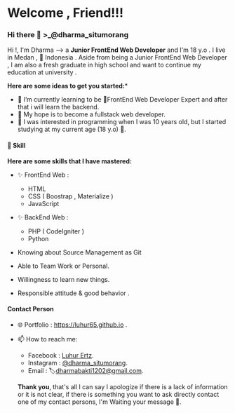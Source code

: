 # Welcome , Friend!!!
### Hi there 👋 >_@dharma_situmorang

Hi !, I'm Dharma --> a **Junior FrontEnd Web Developer** and I'm 18 y.o . I live in Medan , 💚 Indonesia . Aside from being a Junior FrontEnd Web Developer , I am also a fresh graduate in high school and want to continue my education at university .

**Here are some ideas to get you started:***

- 🌱 I’m currently learning to be 📌FrontEnd Web Developer Expert and after that i will learn the backend.
- 🚀 My hope is to become a fullstack web developer.
- 💬 I was interested in programming when I was 10 years old, but I started studying at my current age (18 y.o) 🙈.

#### 👷 Skill
**Here are some skills that I have mastered:**
- ✨ FrontEnd Web :
  - HTML
  - CSS ( Boostrap , Materialize )
  - JavaScript
  
- ✨ BackEnd Web :
  - PHP ( CodeIgniter )
  - Python
  
- Knowing about Source Management as Git
- Able to Team Work or Personal.
- Willingness to learn new things.
- Responsible attitude & good behavior .


#### Contact Person
- 🌐 Portfolio : https://luhur65.github.io .
- 📫 How to reach me: 
  - Facebook   : [Luhur Ertz](https://web.facebook.com/Adiknya.situmorang).
  - Instagram  : [@dharma_situmorang](https://instagram.com/dharma_situmorang).
  - Email      : 🏷️dharmabakti1202@gmail.com.
  
  **Thank you**, that's all I can say
I apologize if there is a lack of information or it is not clear, if there is something you want to ask directly contact one of my contact persons,
I'm Waiting your message 📄.
